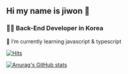 ## Hi my name is jiwon 👋
<p>

### 👨‍💻 **Back-End Developer in Korea** 

🌱 I’m currently learning javascript & typescript
<p>


[![Hits](https://hits.seeyoufarm.com/api/count/incr/badge.svg?url=https%3A%2F%2Fgithub.com%2Fgjbae1212%2Fhit-counter&count_bg=%23C7D3ED&title_bg=%23555555&icon=&icon_color=%23E7E7E7&title=hits&edge_flat=false)](https://github.com/kimjiwonpg98)

<!--
**kimjiwonpg98/kimjiwonpg98** is a ✨ _special_ ✨ repository because its `README.md` (this file) appears on your GitHub profile.

Here are some ideas to get you started:

- 🔭 I’m currently working on ...
- 🌱 I’m currently learning ...
- 👯 I’m looking to collaborate on ...
- 🤔 I’m looking for help with ...
- 💬 Ask me about ...
- 📫 How to reach me: ...
- 😄 Pronouns: ...
- ⚡ Fun fact: ...
-->

[![Anurag's GitHub stats](https://github-readme-stats.vercel.app/api?username=kimjiwonpg98)](https://github.com/anuraghazra/github-readme-stats)
